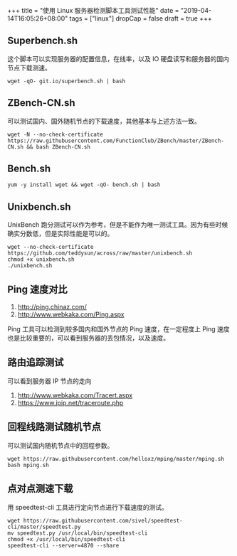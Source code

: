 +++
title = "使用 Linux 服务器检测脚本工具测试性能"
date = "2019-04-14T16:05:26+08:00"
tags = ["linux"]
dropCap = false
draft = true
+++

## Superbench.sh

这个脚本可以实现服务器的配置信息，在线率，以及 IO 硬盘读写和服务器的国内节点下载测速。

```
wget -qO- git.io/superbench.sh | bash
```

## ZBench-CN.sh

可以测试国内、国外随机节点的下载速度，其他基本与上述方法一致。

```
wget -N --no-check-certificate https://raw.githubusercontent.com/FunctionClub/ZBench/master/ZBench-CN.sh && bash ZBench-CN.sh
```

## Bench.sh

```
yum -y install wget && wget -qO- bench.sh | bash
```

## Unixbench.sh

UnixBench 跑分测试可以作为参考，但是不能作为唯一测试工具。因为有些时候确实分数低，但是实际性能是可以的。

```
wget --no-check-certificate https://github.com/teddysun/across/raw/master/unixbench.sh
chmod +x unixbench.sh
./unixbench.sh
```

## Ping 速度对比

1. <http://ping.chinaz.com/>
2. <http://www.webkaka.com/Ping.aspx>

Ping 工具可以检测到较多国内和国外节点的 Ping 速度，在一定程度上 Ping 速度也是比较重要的，可以看到服务器的丢包情况，以及速度。

## 路由追踪测试

可以看到服务器 IP 节点的走向

1. <http://www.webkaka.com/Tracert.aspx>
2. <https://www.ipip.net/traceroute.php>

## 回程线路测试随机节点

可以测试国内随机节点中的回程参数。

```
wget https://raw.githubusercontent.com/helloxz/mping/master/mping.sh
bash mping.sh
```

## 点对点测速下载

用 speedtest-cli 工具进行定向节点进行下载速度的测试。

```
wget https://raw.githubusercontent.com/sivel/speedtest-cli/master/speedtest.py
mv speedtest.py /usr/local/bin/speedtest-cli
chmod +x /usr/local/bin/speedtest-cli
speedtest-cli --server=4870 --share
```

